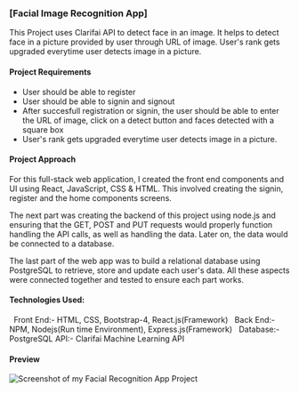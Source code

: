 ### [Facial Image Recognition App]
This Project uses Clarifai API to detect face in an image. It helps to detect face in a picture provided by user through URL of image. User's rank gets upgraded everytime user detects image in a picture.

#### Project Requirements
- User should be able to register
- User should be able to signin and signout 
- After succesfull registration or signin, the user should be able to enter the URL of image, click on a detect button and faces detected with a square box
- User's rank gets upgraded everytime user detects image in a picture.


#### Project Approach

For this full-stack web application, I created the front end components and UI using React, JavaScript, CSS & HTML. This involved creating the signin, register and the home components screens. 

The next part was creating the backend of this project using node.js and ensuring that the GET, POST and PUT requests would properly function handling the API calls, as well as handling the data. Later on, the data would be connected to a database.

The last part of the web app was to build a relational database using PostgreSQL to retrieve, store and update each user's data. All these aspects were connected together and tested to ensure each part works.


#### Technologies Used:
  Front End:- HTML, CSS, Bootstrap-4, React.js(Framework)
  Back End:- NPM, Nodejs(Run time Environment), Express.js(Framework)
  Database:- PostgreSQL
  API:- Clarifai Machine Learning API

#### Preview

![Screenshot of my Facial Recognition App Project](https://confidenceiskey.github.io/codepenimg/facial-recognition.png "Screenshot of my Facial Recognition Web App")
